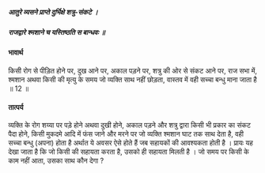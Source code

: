 ##### आतुरे व्यसने प्राप्ते दुर्भिक्षे शत्रु-संकटे ।
##### राजद्वारे श्मशाने च यस्तिष्ठति स बान्धवः ॥

#### भावार्थ

किसी रोग से पीड़ित होने पर, दुख आने पर, अकाल पड़ने पर, शत्रु की ओर से संकट आने पर, राज सभा में, श्मशान अथवा किसी की मृत्यु के समय जो व्यक्ति साथ नहीं छोड़ता, वास्तव में वही सच्चा बन्धु माना जाता है ॥ 12 ॥

#### तात्पर्य

व्यक्ति के रोग शय्या पर पड़े होने अथवा दुखी होने, अकाल पड़ने और शत्रु द्वारा किसी भी प्रकार का संकट पैदा होने, किसी मुकदमे आदि में फंस जाने और मरने पर जो व्यक्ति श्मशान घाट तक साथ देता है, वही सच्चा बन्धु (अपना) होता है अर्थात ये अवसर ऐसे होते हैं जब सहायकों की आवश्यकता होती है । प्रायः यह देखा जाता है कि जो किसी की सहायता करता है, उसको ही सहायता मिलती है । जो समय पर किसी के काम नहीं आता, उसका साथ कौन देगा ?